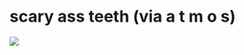 <!--
id: 90085351
link: http://tumblr.atmos.org/post/90085351/scary-ass-teeth-via-a-t-m-o-s
slug: scary-ass-teeth-via-a-t-m-o-s
date: Thu Mar 26 2009 11:17:34 GMT-0700 (PDT)
publish: 2009-03-026
tags: 
title: scary ass teeth (via a t m o s)
-->


scary ass teeth (via a t m o s)
===============================

![](http://25.media.tumblr.com/ZyX8UpfynljbaketeDJXZXtQo1_500.jpg)

